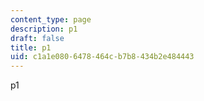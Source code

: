 ```yaml
---
content_type: page
description: p1
draft: false
title: p1
uid: c1a1e080-6478-464c-b7b8-434b2e484443
---
```

p1